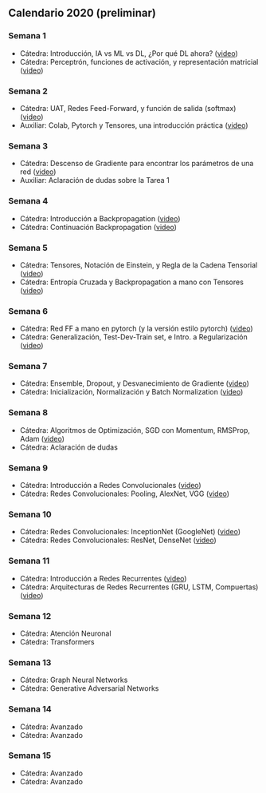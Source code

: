 ## Calendario 2020 (preliminar)

### Semana 1

* Cátedra: Introducción, IA vs ML vs DL, ¿Por qué DL ahora? ([video](https://www.youtube.com/watch?v=BASByOlqqkc&list=PLBjZ-ginWc1e0_Dp4heHglsjJmacV_F20&index=1))
* Cátedra: Perceptrón, funciones de activación, y representación matricial ([video](https://www.youtube.com/watch?v=mDCxK2Pu0mA&list=PLBjZ-ginWc1e0_Dp4heHglsjJmacV_F20&index=2))

### Semana 2

* Cátedra: UAT, Redes Feed-Forward, y función de salida (softmax) ([video](https://www.youtube.com/watch?v=eV-N1ozcZrk&list=PLBjZ-ginWc1e0_Dp4heHglsjJmacV_F20&index=3))
* Auxiliar: Colab, Pytorch y Tensores, una introducción práctica ([video](https://www.youtube.com/watch?v=gjTV_7X2O9Y&feature=youtu.be))

### Semana 3

* Cátedra: Descenso de Gradiente para encontrar los parámetros de una red ([video](https://www.youtube.com/watch?v=G4dnRSSC6Kw))
* Auxiliar: Aclaración de dudas sobre la Tarea 1

### Semana 4

* Cátedra: Introducción a Backpropagation ([video](https://www.youtube.com/watch?v=1EUAoM1EhM0))
* Cátedra: Continuación Backpropagation ([video](https://www.youtube.com/watch?v=Gp2rY7LvTyQ))

### Semana 5

* Cátedra: Tensores, Notación de Einstein, y Regla de la Cadena Tensorial ([video](https://www.youtube.com/watch?v=pLUNS_tK-K8))
* Cátedra: Entropía Cruzada y Backpropagation a mano con Tensores ([video](https://www.youtube.com/watch?v=e_1lis8ByyI))

### Semana 6

* Cátedra: Red FF a mano en pytorch (y la versión estilo pytorch) ([video](https://www.youtube.com/watch?v=y6aD4WG-rOw))
* Cátedra: Generalización, Test-Dev-Train set, e Intro. a Regularización ([video](https://www.youtube.com/watch?v=5gAJeY-HHtg))

### Semana 7

* Cátedra: Ensemble, Dropout, y Desvanecimiento de Gradiente ([video](https://www.youtube.com/watch?v=4cJlTns7noE))
* Cátedra: Inicialización, Normalización y Batch Normalization ([video](https://www.youtube.com/watch?v=izOwC2my1Kw))

### Semana 8

* Cátedra: Algoritmos de Optimización, SGD con Momentum, RMSProp, Adam ([video](https://www.youtube.com/watch?v=FBsiDndtdVg))
* Cátedra: Aclaración de dudas

### Semana 9

* Cátedra: Introducción a Redes Convolucionales ([video](https://www.youtube.com/watch?v=vSHSmiKiiDw))
* Cátedra: Redes Convolucionales: Pooling, AlexNet, VGG ([video](https://www.youtube.com/watch?v=ju7nKaFaFvc))

### Semana 10

* Cátedra: Redes Convolucionales: InceptionNet (GoogleNet) ([video](https://www.youtube.com/watch?v=AxWG1aLWODE))
* Cátedra: Redes Convolucionales: ResNet, DenseNet ([video](https://www.youtube.com/watch?v=C7S7wBsg2KE))

### Semana 11

* Cátedra: Introducción a Redes Recurrentes ([video](https://www.youtube.com/watch?v=yHzflmQ9EoY))
* Cátedra: Arquitecturas de Redes Recurrentes (GRU, LSTM, Compuertas) ([video](https://www.youtube.com/watch?v=Bcy_no-u_BM))

### Semana 12

* Cátedra: Atención Neuronal
* Cátedra: Transformers

### Semana 13

* Cátedra: Graph Neural Networks 
* Cátedra: Generative Adversarial Networks

### Semana 14

* Cátedra: Avanzado
* Cátedra: Avanzado

### Semana 15

* Cátedra: Avanzado
* Cátedra: Avanzado
